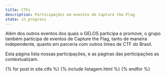 ```yaml
---
title: CTFs
description: Participações em eventos de Capture the Flag
state: in_progress
---
```


Além dos outros eventos dos quais o GELOS participa e promove, o grupo também
participa de eventos de Capture the Flag, tanto de maneira independente, quanto 
em parceria com outros times de CTF do Brasil.

Esta página lista nossas participações, e as páginas das perticipações as
contextualizam.

{% for post in site.ctfs %}
{% include listagem.html %}
{% endfor %}
